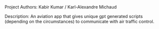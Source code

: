 Project Authors: Kabir Kumar / Karl-Alexandre Michaud

Description: An aviation app that gives unique gpt generated scripts (depending on the circumstances) to communicate with air traffic control.
